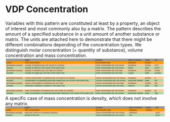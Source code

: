 # VDP Concentration
Variables with this pattern are constituted at least by a property, an object of interest and most commonly also by a matrix. The pattern describes the amount of a specified substance in a unit amount of another substance or matrix. The units are attached here to demonstrate that there might be different combinations depending of the concentration types. We distinguish molar concentration (= quantity of substance), volume concentration and mass concentration. 
![concentration](gfx/concentration.JPG)
A specific case of mass concentration is density, which does not involve any matrix. 
![density](gfx/density.JPG)
